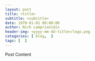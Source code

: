 ```yaml
---
layout: post
title: <title>
subtitle: <subtitle>
date: 1970-01-01 00:00:00
author: Nick Lamprianidis
header-img: <yyyy-mm-dd-title>/logo.png
categories: [ blog,  ]
tags: [  ]
---
```


Post Content
